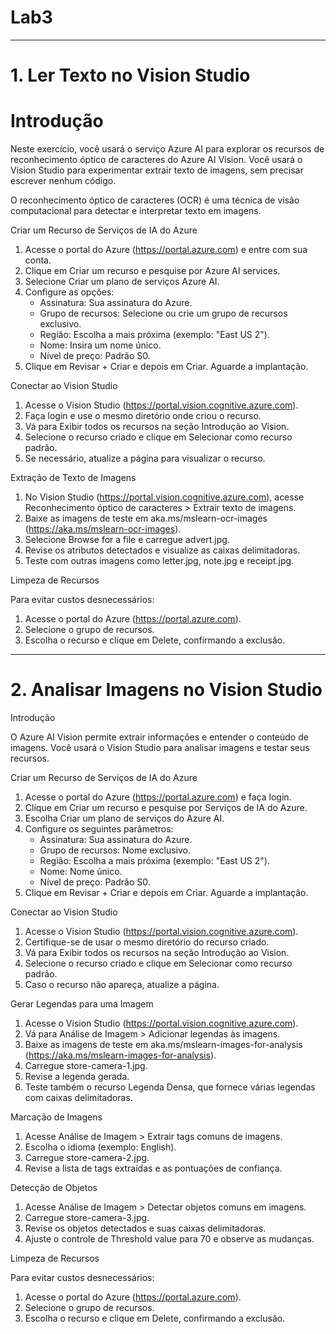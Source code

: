 # Lab3
---
# 1. Ler Texto no Vision Studio

# Introdução

Neste exercício, você usará o serviço Azure AI para explorar os recursos de reconhecimento óptico de caracteres do Azure AI Vision. Você usará o Vision Studio para experimentar extrair texto de imagens, sem precisar escrever nenhum código.

O reconhecimento óptico de caracteres (OCR) é uma técnica de visão computacional para detectar e interpretar texto em imagens.

Criar um Recurso de Serviços de IA do Azure

1. Acesse o portal do Azure (https://portal.azure.com) e entre com sua conta.
2. Clique em Criar um recurso e pesquise por Azure AI services.
3. Selecione Criar um plano de serviços Azure AI.
4. Configure as opções:
   - Assinatura: Sua assinatura do Azure.
   - Grupo de recursos: Selecione ou crie um grupo de recursos exclusivo.
   - Região: Escolha a mais próxima (exemplo: "East US 2").
   - Nome: Insira um nome único.
   - Nível de preço: Padrão S0.
5. Clique em Revisar + Criar e depois em Criar. Aguarde a implantação.

Conectar ao Vision Studio

1. Acesse o Vision Studio (https://portal.vision.cognitive.azure.com).
2. Faça login e use o mesmo diretório onde criou o recurso.
3. Vá para Exibir todos os recursos na seção Introdução ao Vision.
4. Selecione o recurso criado e clique em Selecionar como recurso padrão.
5. Se necessário, atualize a página para visualizar o recurso.

Extração de Texto de Imagens

1. No Vision Studio (https://portal.vision.cognitive.azure.com), acesse Reconhecimento óptico de caracteres > Extrair texto de imagens.
2. Baixe as imagens de teste em aka.ms/mslearn-ocr-images (https://aka.ms/mslearn-ocr-images).
3. Selecione Browse for a file e carregue advert.jpg.
4. Revise os atributos detectados e visualize as caixas delimitadoras.
5. Teste com outras imagens como letter.jpg, note.jpg e receipt.jpg.

Limpeza de Recursos

Para evitar custos desnecessários:

1. Acesse o portal do Azure (https://portal.azure.com).
2. Selecione o grupo de recursos.
3. Escolha o recurso e clique em Delete, confirmando a exclusão.

---

 # 2. Analisar Imagens no Vision Studio

 Introdução

O Azure AI Vision permite extrair informações e entender o conteúdo de imagens. Você usará o Vision Studio para analisar imagens e testar seus recursos.

 Criar um Recurso de Serviços de IA do Azure

1. Acesse o portal do Azure (https://portal.azure.com) e faça login.
2. Clique em Criar um recurso e pesquise por Serviços de IA do Azure.
3. Escolha Criar um plano de serviços do Azure AI.
4. Configure os seguintes parâmetros:
   - Assinatura: Sua assinatura do Azure.
   - Grupo de recursos: Nome exclusivo.
   - Região: Escolha a mais próxima (exemplo: "East US 2").
   - Nome: Nome único.
   - Nível de preço: Padrão S0.
5. Clique em Revisar + Criar e depois em Criar. Aguarde a implantação.

Conectar ao Vision Studio

1. Acesse o Vision Studio (https://portal.vision.cognitive.azure.com).
2. Certifique-se de usar o mesmo diretório do recurso criado.
3. Vá para Exibir todos os recursos na seção Introdução ao Vision.
4. Selecione o recurso criado e clique em Selecionar como recurso padrão.
5. Caso o recurso não apareça, atualize a página.

Gerar Legendas para uma Imagem

1. Acesse o Vision Studio (https://portal.vision.cognitive.azure.com).
2. Vá para Análise de Imagem > Adicionar legendas às imagens.
3. Baixe as imagens de teste em aka.ms/mslearn-images-for-analysis (https://aka.ms/mslearn-images-for-analysis).
4. Carregue store-camera-1.jpg.
5. Revise a legenda gerada.
6. Teste também o recurso Legenda Densa, que fornece várias legendas com caixas delimitadoras.

Marcação de Imagens

1. Acesse Análise de Imagem > Extrair tags comuns de imagens.
2. Escolha o idioma (exemplo: English).
3. Carregue store-camera-2.jpg.
4. Revise a lista de tags extraídas e as pontuações de confiança.

Detecção de Objetos

1. Acesse Análise de Imagem > Detectar objetos comuns em imagens.
2. Carregue store-camera-3.jpg.
3. Revise os objetos detectados e suas caixas delimitadoras.
4. Ajuste o controle de Threshold value para 70 e observe as mudanças.

Limpeza de Recursos

Para evitar custos desnecessários:

1. Acesse o portal do Azure (https://portal.azure.com).
2. Selecione o grupo de recursos.
3. Escolha o recurso e clique em Delete, confirmando a exclusão.

